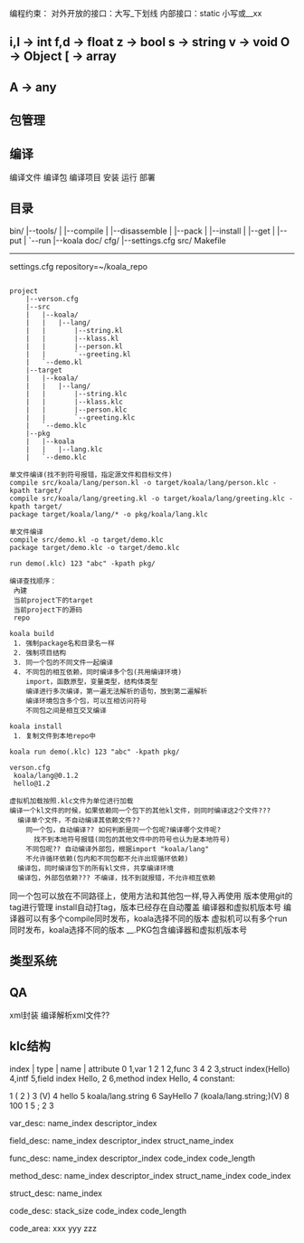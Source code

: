 编程约束：
对外开放的接口：大写_下划线
内部接口：static 小写或__xx

i,l -> int
f,d -> float
z -> bool
s -> string
v -> void
O -> Object
[ -> array
-----
A -> any
-----
## 包管理



## 编译
编译文件
编译包
编译项目
安装
运行
部署

## 目录
bin/
 |--tools/
 |   |--compile
 |   |--disassemble
 |   |--pack
 |   |--install
 |   |--get
 |   |--put
 |   `--run
 |--koala
doc/
cfg/
 |--settings.cfg
src/
Makefile

-----------------------------------------------------------------------------
settings.cfg
repository=~/koala_repo

```

project
    |--verson.cfg
    |--src
    |   |--koala/
    |   |   |--lang/
    |   |       |--string.kl
    |   |       |--klass.kl
    |   |       |--person.kl
    |   |       `--greeting.kl
    |   `--demo.kl
    |--target
    |   |--koala/
    |   |   |--lang/
    |   |       |--string.klc
    |   |       |--klass.klc
    |   |       |--person.klc
    |   |       `--greeting.klc
    |   `--demo.klc
    |--pkg
    |   |--koala
    |   |   |--lang.klc
    |   `--demo.klc

单文件编译(找不到符号报错，指定源文件和目标文件)
compile src/koala/lang/person.kl -o target/koala/lang/person.klc -kpath target/
compile src/koala/lang/greeting.kl -o target/koala/lang/greeting.klc -kpath target/
package target/koala/lang/* -o pkg/koala/lang.klc

单文件编译
compile src/demo.kl -o target/demo.klc
package target/demo.klc -o target/demo.klc

run demo(.klc) 123 "abc" -kpath pkg/

编译查找顺序：
 內建
 当前project下的target
 当前project下的源码
 repo

koala build
 1. 强制package名和目录名一样
 2. 强制项目结构
 3. 同一个包的不同文件一起编译
 4. 不同包的相互依赖，同时编译多个包(共用编译环境)
    import，函数原型，变量类型，结构体类型
    编译进行多次编译，第一遍无法解析的语句，放到第二遍解析
    编译环境包含多个包，可以互相访问符号
    不同包之间是相互交叉编译

koala install
 1. 复制文件到本地repo中

koala run demo(.klc) 123 "abc" -kpath pkg/

verson.cfg
 koala/lang@0.1.2
 hello@1.2

虚拟机加载按照.klc文件为单位进行加载
编译一个kl文件的时候，如果依赖同一个包下的其他kl文件，则同时编译这2个文件???
  编译单个文件，不自动编译其依赖文件??
    同一个包，自动编译?? 如何判断是同一个包呢?编译哪个文件呢?
      找不到本地符号报错(同包的其他文件中的符号也认为是本地符号)
    不同包呢?? 自动编译外部包，根据import "koala/lang"
    不允许循环依赖(包内和不同包都不允许出现循环依赖)
  编译包，同时编译包下的所有kl文件，共享编译环境
  编译包，外部包依赖??? 不编译，找不到就报错，不允许相互依赖
```

同一个包可以放在不同路径上，使用方法和其他包一样,导入再使用
版本使用git的tag进行管理
install自动打tag，版本已经存在自动覆盖
编译器和虚拟机版本号
  编译器可以有多个compile同时发布，koala选择不同的版本
  虚拟机可以有多个run同时发布，koala选择不同的版本
__.PKG包含编译器和虚拟机版本号

## 类型系统


## QA
  xml封装
  编译解析xml文件??

## klc结构
index | type        | name      | attribute
  0      1,var          1           2
  1      2,func         3           4
  2      3,struct     index(Hello)
         4,intf
         5,field      index      Hello, 2
         6,method     index      Hello, 4
constant:

1  (
2  )
3  (V)
4 hello
5 koala/lang.string
6 SayHello
7 (koala/lang.string;)(V)
8 100
  1 5 ; 2 3

var_desc:
 name_index
 descriptor_index

field_desc:
 name_index
 descriptor_index
 struct_name_index

func_desc:
 name_index
 descriptor_index
 code_index
 code_length

method_desc:
 name_index
 descriptor_index
 struct_name_index
 code_index

struct_desc:
 name_index

code_desc:
 stack_size
 code_index
 code_length

code_area:
 xxx
 yyy
 zzz


